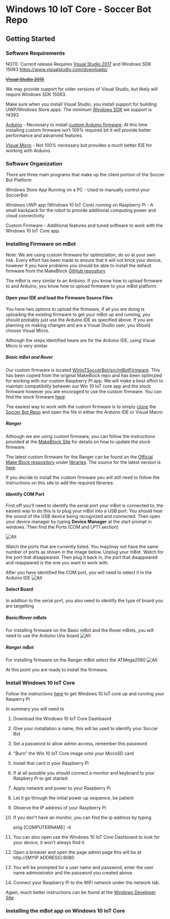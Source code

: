 # Windows 10 IoT Core - Soccer Bot Repo
## Getting Started


### Software Requirements

NOTE: Current release Requires [Visual Studio 2017](https://www.visualstudio.com/downloads/) and Windows SDK 15063 https://www.visualstudio.com/downloads/

~~[Visual Studio 2015](https://www.microsoftstore.com/store/msusa/en_US/cat/Visual-Studio-2015/categoryID.69407500?s_kwcid=AL!4249!10!13675262506!84040865656&ef_id=WA5uGgAABWJOSWR6:20170130221540:s)~~

We may provide support for older versions of Visual Studio, but likely will require Windows SDK 15063.

Make sure when you install Visual Studio, you install support for building UWP/Windows Store apps.  The minimum [Windows SDK](https://developer.microsoft.com/en-US/windows/downloads/windows-10-sdk) we support is 14393


[Arduino](https://www.arduino.com) - Necessary to install [custom Arduino firmware](https://github.com/bytemaster-0xff/WinIoTSoccerBot/tree/master/src/mBotFirmware).  At this time installing custom firmware isn't 100% required bit it will provide better performance and advanved features.

[Visual Micro](https://www.VisualMicro.com) - Not 100% necessary but provides a much better IDE for working with Arduino.


### Software Organization
There are three main programs that make up the client portion of the Soccer Bot Platform

Windows Store App Running on a PC - Used to manually control your SoccerBot

Windows UWP app (Windows 10 IoT Core) running on Raspberry Pi - A small backpack for the robot to provide additional computing power and cloud connectivity

Custom Firmware - Additional features and tuned software to work with the Windows 10 IoT Core app.



### Installing Firmware on mBot

Note: We are using custom firmware for optimziation, do so at your own risk.  Every effort has been made to ensure that it will not brick your device, however if you have problems you should be able to install the default firmware from the MakeBlock [GitHub repository](https://github.com/Makeblock-official/)

The mBot is very similar to an Arduino.  If you know how to upload firmware to and Arduino, you know how to upload firmware to your mBot platform.

#### Open your IDE and load the Firmware Source Files
You have two options to upload the firmware, if all you are doing is uploading the existing firmware to get your mBot up and running, you should probably just use the Arduino IDE as specified above.  If you are planning on making changes and are a Visual Studio user, you should choose Visual Micro.  

Although the steps identified heare are for the Arduino IDE, using Visual Micro is very similar.

##### Basic mBot and Rover
Our custom firmware is located [WinIoTSoccerBot/src/mBotFirmware](https://github.com/bytemaster-0xff/WinIoTSoccerBot/tree/master/src/mBotFirmware).  This has been copied from the original MakeBlock repo and has been optimzied for working with our custom Raspberry PI app.  We will make a best effort to maintain compatibility between our Win 10 IoT core app and the stock firmware however you are encoraged to use the custom firmware.  You can find the stock firmware [here](https://github.com/Makeblock-official/Makeblock-Firmware/tree/master/mbot_firmware):

The easiest way to work with the custom firmware is to simply [clone](https://help.github.com/articles/cloning-a-repository) the [Soccer Bot Repo](https://github.com/bytemaster-0xff/WinIoTSoccerBot) and open the file in either the Arduino IDE or Visual Macro


##### Ranger
Although we are using custom firmware, you can follow the instructions provided at the [MakeBlock Site](http://learn.makeblock.com/learning-arduino-programming-ranger/) for details on how to update the stock firmware.

The latest custom firmware for the Ranger can be found on the [Official Make Block respository](https://github.com/Makeblock-official) under [libraries](https://github.com/Makeblock-official/Makeblock-Libraries).  The source for the latest version is [here](https://github.com/Makeblock-official/Makeblock-Libraries/tree/master/makeblock/examples/Firmware_for_Auriga).

If you decide to install the custom firmware you will still need to follow the instructions on this site to add the required libraries.


#### Identify COM Port
First off you'll need to identify the serial port your mBot is connected to, the easiest way to do this is to plug your mBot into a USB port. You should hear the sound of the USB device being recognized and connected.  Then open your device manager by typing **Device Manager** at the start prompt in windows.  Then find the Ports (COM and LPT1 section)

![Alt](Documentation/DeviceManager.png)

Watch the ports that are currently listed.  You may/may not have the same number of ports as shown in the image below.  Unplug your mBot.  Watch for the port that disappeared.  Then plug it back in, the port that disappeared and reappeared is the one you want to work with.

After you have identified the COM port, you will need to select it in the Arduino IDE
![Alt](Documentation/ComPort.png)



#### Select Board
In addition to the serial port, you also need to identify the type of board you are targetting

##### Basic/Rover mBots
For installing firmware on the Basic mBot and the Rover mBots, you will need to use the Arduino Uno board
![Alt](Documentation/BasicRoverArduino.png)

##### Ranger mBot
For installing firmware on the Ranger mBot select the ATMega2560
![Alt](Documentation/RangerArduino.png)

At this point you are ready to install the firmware.  



### Install Windows 10 IoT Core

Follow the instructions [here](https://developer.microsoft.com/en-us/windows/iot/GetStarted) to get Windows 10 IoT core up and running your Rasperry Pi

In summary you will need to 

1. Download the Windows 10 IoT Core Dashbaord
2. Give your installation a name, this will be used to identify your Soccer Bot
3. Set a password to allow admin access, remember this password
4. "Burn" the Win 10 IoT Core image onto your MicroSD card
5. Install that card in your Raspberry Pi
6. If at all possible you should connect a monitor and keyboard to your Raspbery Pi to get started
7. Apply network and power to your Raspberry Pi
8. Let it go through the initial power up sequence, be patient
9. Observe the IP address of your Raspberry Pi
10. If you don't have an monitor, you can find the ip address by typing 

    ping [COMPUTERNAME] -4

11. You can also open use the Windows 10 IoT Core Dashboard to look for your device, it won't always find it.
12. Open a browser and open the page admin page this will be at http://[MYIP ADDRESS]:8080
13. You will be prompted for a user name and password, enter the user name administrator and the password you created above.
14. Connect your Raspberry Pi to the WiFi network under the network tab.

Again, much better instructions can be found at the [Windows Developer Site](https://developer.microsoft.com/en-us/windows/iot/GetStarted)

### Installing the mBot app on Windows 10 IoT Core
